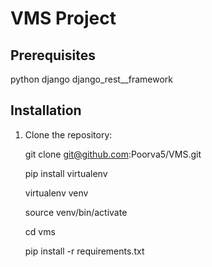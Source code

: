 # VMS Project

## Prerequisites

python
django
django_rest__framework

## Installation

1. Clone the repository:

    git clone git@github.com:Poorva5/VMS.git

    pip install virtualenv

    virtualenv venv

    source venv/bin/activate

    cd vms

    pip install -r requirements.txt

    
